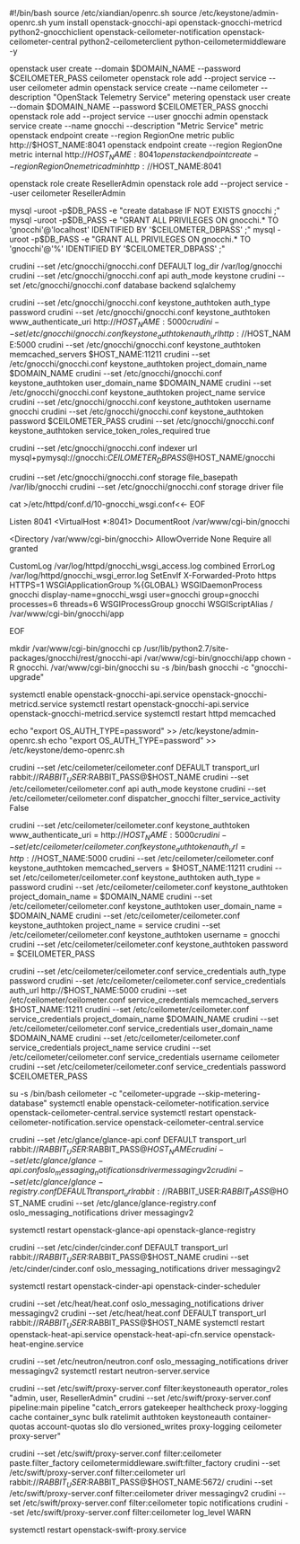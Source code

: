 #!/bin/bash
source /etc/xiandian/openrc.sh
source /etc/keystone/admin-openrc.sh
yum install openstack-gnocchi-api openstack-gnocchi-metricd python2-gnocchiclient openstack-ceilometer-notification openstack-ceilometer-central python2-ceilometerclient python-ceilometermiddleware -y

openstack user create --domain $DOMAIN_NAME --password $CEILOMETER_PASS ceilometer
openstack role add --project service --user ceilometer admin
openstack service create --name ceilometer --description "OpenStack Telemetry Service" metering 
openstack user create --domain $DOMAIN_NAME --password $CEILOMETER_PASS gnocchi
openstack role add --project service --user gnocchi admin
openstack service create --name gnocchi --description "Metric Service" metric
openstack endpoint create --region RegionOne metric public http://$HOST_NAME:8041
openstack endpoint create --region RegionOne metric internal http://$HOST_NAME:8041
openstack endpoint create --region RegionOne metric admin http://$HOST_NAME:8041

openstack role create ResellerAdmin
openstack role add --project service --user ceilometer ResellerAdmin

mysql -uroot -p$DB_PASS -e "create database IF NOT EXISTS gnocchi ;"
mysql -uroot -p$DB_PASS -e "GRANT ALL PRIVILEGES ON gnocchi.* TO 'gnocchi'@'localhost' IDENTIFIED BY '$CEILOMETER_DBPASS' ;"
mysql -uroot -p$DB_PASS -e "GRANT ALL PRIVILEGES ON gnocchi.* TO 'gnocchi'@'%' IDENTIFIED BY '$CEILOMETER_DBPASS' ;"

crudini --set /etc/gnocchi/gnocchi.conf DEFAULT log_dir /var/log/gnocchi
crudini --set /etc/gnocchi/gnocchi.conf api auth_mode keystone
crudini --set /etc/gnocchi/gnocchi.conf database backend sqlalchemy

crudini --set /etc/gnocchi/gnocchi.conf keystone_authtoken auth_type password
crudini --set /etc/gnocchi/gnocchi.conf keystone_authtoken www_authenticate_uri http://$HOST_NAME:5000
crudini --set /etc/gnocchi/gnocchi.conf keystone_authtoken auth_url http://$HOST_NAME:5000
crudini --set /etc/gnocchi/gnocchi.conf keystone_authtoken memcached_servers $HOST_NAME:11211
crudini --set /etc/gnocchi/gnocchi.conf keystone_authtoken project_domain_name $DOMAIN_NAME
crudini --set /etc/gnocchi/gnocchi.conf keystone_authtoken user_domain_name $DOMAIN_NAME
crudini --set /etc/gnocchi/gnocchi.conf keystone_authtoken project_name service
crudini --set /etc/gnocchi/gnocchi.conf keystone_authtoken username gnocchi
crudini --set /etc/gnocchi/gnocchi.conf keystone_authtoken password $CEILOMETER_PASS
crudini --set /etc/gnocchi/gnocchi.conf keystone_authtoken service_token_roles_required true

crudini --set /etc/gnocchi/gnocchi.conf indexer url mysql+pymysql://gnocchi:$CEILOMETER_DBPASS@$HOST_NAME/gnocchi

crudini --set /etc/gnocchi/gnocchi.conf storage file_basepath /var/lib/gnocchi
crudini --set /etc/gnocchi/gnocchi.conf storage driver file

cat >/etc/httpd/conf.d/10-gnocchi_wsgi.conf<<- EOF

Listen 8041
<VirtualHost *:8041>
  DocumentRoot /var/www/cgi-bin/gnocchi

  <Directory /var/www/cgi-bin/gnocchi>
    AllowOverride None
    Require all granted
  </Directory>

  CustomLog /var/log/httpd/gnocchi_wsgi_access.log combined
  ErrorLog /var/log/httpd/gnocchi_wsgi_error.log
  SetEnvIf X-Forwarded-Proto https HTTPS=1
  WSGIApplicationGroup %{GLOBAL}
  WSGIDaemonProcess gnocchi display-name=gnocchi_wsgi user=gnocchi group=gnocchi processes=6 threads=6
  WSGIProcessGroup gnocchi
  WSGIScriptAlias / /var/www/cgi-bin/gnocchi/app
</VirtualHost>

EOF


mkdir /var/www/cgi-bin/gnocchi
cp /usr/lib/python2.7/site-packages/gnocchi/rest/gnocchi-api /var/www/cgi-bin/gnocchi/app
chown -R gnocchi. /var/www/cgi-bin/gnocchi 
su -s /bin/bash gnocchi -c "gnocchi-upgrade"

systemctl enable openstack-gnocchi-api.service openstack-gnocchi-metricd.service
systemctl restart openstack-gnocchi-api.service openstack-gnocchi-metricd.service
systemctl restart httpd memcached

echo "export OS_AUTH_TYPE=password" >> /etc/keystone/admin-openrc.sh
echo "export OS_AUTH_TYPE=password" >> /etc/keystone/demo-openrc.sh

crudini --set /etc/ceilometer/ceilometer.conf DEFAULT transport_url rabbit://$RABBIT_USER:$RABBIT_PASS@$HOST_NAME
crudini --set /etc/ceilometer/ceilometer.conf api auth_mode keystone
crudini --set /etc/ceilometer/ceilometer.conf dispatcher_gnocchi filter_service_activity False

crudini --set /etc/ceilometer/ceilometer.conf keystone_authtoken www_authenticate_uri = http://$HOST_NAME:5000
crudini --set /etc/ceilometer/ceilometer.conf keystone_authtoken auth_url = http://$HOST_NAME:5000
crudini --set /etc/ceilometer/ceilometer.conf keystone_authtoken memcached_servers = $HOST_NAME:11211
crudini --set /etc/ceilometer/ceilometer.conf keystone_authtoken auth_type = password
crudini --set /etc/ceilometer/ceilometer.conf keystone_authtoken project_domain_name = $DOMAIN_NAME
crudini --set /etc/ceilometer/ceilometer.conf keystone_authtoken user_domain_name = $DOMAIN_NAME
crudini --set /etc/ceilometer/ceilometer.conf keystone_authtoken project_name = service
crudini --set /etc/ceilometer/ceilometer.conf keystone_authtoken username = gnocchi
crudini --set /etc/ceilometer/ceilometer.conf keystone_authtoken password = $CEILOMETER_PASS

crudini --set /etc/ceilometer/ceilometer.conf service_credentials auth_type password
crudini --set /etc/ceilometer/ceilometer.conf service_credentials auth_url http://$HOST_NAME:5000
crudini --set /etc/ceilometer/ceilometer.conf service_credentials memcached_servers $HOST_NAME:11211
crudini --set /etc/ceilometer/ceilometer.conf service_credentials project_domain_name $DOMAIN_NAME
crudini --set /etc/ceilometer/ceilometer.conf service_credentials user_domain_name $DOMAIN_NAME
crudini --set /etc/ceilometer/ceilometer.conf service_credentials project_name service
crudini --set /etc/ceilometer/ceilometer.conf service_credentials username ceilometer
crudini --set /etc/ceilometer/ceilometer.conf service_credentials password $CEILOMETER_PASS

su -s /bin/bash ceilometer -c "ceilometer-upgrade --skip-metering-database" 
systemctl enable openstack-ceilometer-notification.service openstack-ceilometer-central.service
systemctl restart openstack-ceilometer-notification.service openstack-ceilometer-central.service


crudini --set /etc/glance/glance-api.conf DEFAULT transport_url rabbit://$RABBIT_USER:$RABBIT_PASS@$HOST_NAME
crudini --set /etc/glance/glance-api.conf oslo_messaging_notifications driver messagingv2
crudini --set /etc/glance/glance-registry.conf DEFAULT transport_url rabbit://$RABBIT_USER:$RABBIT_PASS@$HOST_NAME
crudini --set /etc/glance/glance-registry.conf oslo_messaging_notifications driver messagingv2

systemctl restart openstack-glance-api openstack-glance-registry 

crudini --set /etc/cinder/cinder.conf DEFAULT transport_url rabbit://$RABBIT_USER:$RABBIT_PASS@$HOST_NAME
crudini --set /etc/cinder/cinder.conf oslo_messaging_notifications driver messagingv2

systemctl restart openstack-cinder-api openstack-cinder-scheduler 

crudini --set /etc/heat/heat.conf oslo_messaging_notifications driver messagingv2
crudini --set /etc/heat/heat.conf DEFAULT transport_url rabbit://$RABBIT_USER:$RABBIT_PASS@$HOST_NAME
systemctl restart openstack-heat-api.service openstack-heat-api-cfn.service openstack-heat-engine.service

crudini --set /etc/neutron/neutron.conf oslo_messaging_notifications driver messagingv2
systemctl restart neutron-server.service

crudini --set /etc/swift/proxy-server.conf  filter:keystoneauth operator_roles "admin, user, ResellerAdmin"
crudini --set /etc/swift/proxy-server.conf pipeline:main pipeline "catch_errors gatekeeper healthcheck proxy-logging cache container_sync bulk ratelimit authtoken keystoneauth container-quotas account-quotas slo dlo versioned_writes proxy-logging ceilometer proxy-server"

crudini --set /etc/swift/proxy-server.conf filter:ceilometer paste.filter_factory ceilometermiddleware.swift:filter_factory
crudini --set /etc/swift/proxy-server.conf filter:ceilometer url  rabbit://$RABBIT_USER:$RABBIT_PASS@$HOST_NAME:5672/
crudini --set /etc/swift/proxy-server.conf filter:ceilometer driver  messagingv2
crudini --set /etc/swift/proxy-server.conf filter:ceilometer topic  notifications
crudini --set /etc/swift/proxy-server.conf filter:ceilometer log_level  WARN

systemctl restart openstack-swift-proxy.service